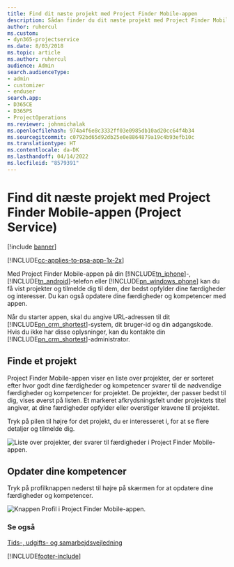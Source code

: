 ```yaml
---
title: Find dit næste projekt med Project Finder Mobile-appen
description: Sådan finder du dit næste projekt med Project Finder Mobile-appen til Project Service
author: ruhercul
ms.custom:
- dyn365-projectservice
ms.date: 8/03/2018
ms.topic: article
ms.author: ruhercul
audience: Admin
search.audienceType:
- admin
- customizer
- enduser
search.app:
- D365CE
- D365PS
- ProjectOperations
ms.reviewer: johnmichalak
ms.openlocfilehash: 974a4f6e8c3332ff03e0985db10ad20cc64f4b34
ms.sourcegitcommit: c0792bd65d92db25e0e8864879a19c4b93efb10c
ms.translationtype: HT
ms.contentlocale: da-DK
ms.lasthandoff: 04/14/2022
ms.locfileid: "8579391"
---
```

# <a name="find-your-next-project-with-the-project-finder-mobile-app-project-service"></a>Find dit næste projekt med Project Finder Mobile-appen (Project Service)

[!include [banner](../includes/psa-now-project-operations.md)]

[!INCLUDE[cc-applies-to-psa-app-1x-2x](../includes/cc-applies-to-psa-app-1x-2x.md)]

Med Project Finder Mobile-appen på din [!INCLUDE[tn_iphone](../includes/tn-iphone.md)]-, [!INCLUDE[tn_android](../includes/tn-android.md)]-telefon eller [!INCLUDE[pn_windows_phone](../includes/pn-windows-phone.md)] kan du få vist projekter og tilmelde dig til dem, der bedst opfylder dine færdigheder og interesser. Du kan også opdatere dine færdigheder og kompetencer med appen.  
  
 Når du starter appen, skal du angive URL-adressen til dit [!INCLUDE[pn_crm_shortest](../includes/pn-crm-shortest.md)]-system, dit bruger-id og din adgangskode. Hvis du ikke har disse oplysninger, kan du kontakte din [!INCLUDE[pn_crm_shortest](../includes/pn-crm-shortest.md)]-administrator.  
  
## <a name="find-a-project"></a>Finde et projekt  
 Project Finder Mobile-appen viser en liste over projekter, der er sorteret efter hvor godt dine færdigheder og kompetencer svarer til de nødvendige færdigheder og kompetencer for projektet. De projekter, der passer bedst til dig, vises øverst på listen. Et markeret afkrydsningsfelt under projektets titel angiver, at dine færdigheder opfylder eller overstiger kravene til projektet.  
  
 Tryk på pilen til højre for det projekt, du er interesseret i, for at se flere detaljer og tilmelde dig.  
  
 ![Liste over projekter, der svarer til færdigheder i Project Finder Mobile-appen.](../psa/media/project-service-project-finder-list.png "Liste over projekter, der svarer til færdigheder i Project Finder-mobilappen")  
  
## <a name="update-your-skills"></a>Opdater dine kompetencer  
 Tryk på profilknappen nederst til højre på skærmen for at opdatere dine færdigheder og kompetencer.  
  
 ![Knappen Profil i Project Finder Mobile-appen.](../psa/media/project-service-project-finder-profile.png "Knappen Profil Project Finder-mobilappen")  
  
### <a name="see-also"></a>Se også  
 [Tids-, udgifts- og samarbejdsvejledning](../psa/time-expense-collaboration-guide.md)


[!INCLUDE[footer-include](../includes/footer-banner.md)]
